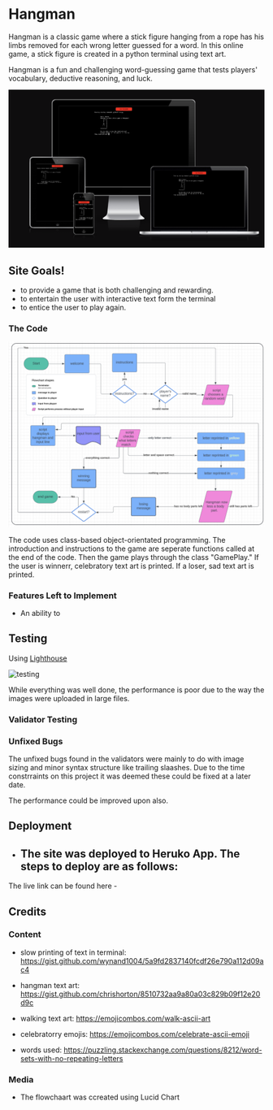 # Hangman

Hangman is a classic game where a stick figure hanging from a rope has his limbs removed for each wrong letter guessed for a word. In this online game, a stick figure is created in a python terminal using text art. 

Hangman is a fun and challenging word-guessing game that tests players' vocabulary, deductive reasoning, and luck.

![Responsive Mockup](amiresponsive.png)
## Site Goals!
- to provide a game that is both challenging and rewarding.
- to entertain the user with interactive text form the terminal
- to entice the user to play again.  

### The Code

![Coding flowchart](flowchart.png)

The code uses class-based object-orientated programming. 
The introduction and instructions to the game are seperate functions called at the end of the code. Then the game plays through the class "GamePlay." If the user is  winnerr, celebratory text art is printed. If a loser, sad text art is printed. 


### Features Left to Implement

- An ability to 

## Testing 

Using [Lighthouse](https://googlechrome.github.io/lighthouse/viewer/?psiurl=https%3A%2F%2F8000-arir2001-hughsbrews-rz235lbgdzz.ws-eu107.gitpod.io%2F&strategy=mobile&category=performance&category=accessibility&category=best-practices&category=seo&category=pwa&utm_source=lh-chrome-ext)

![testing](blob/lighthouse.png)

While everything was well done, the performance is poor due to the way the images were uploaded in large files. 

### Validator Testing 


### Unfixed Bugs

The unfixed bugs found in the validators were mainly to do with image sizing and minor syntax structure like trailing slaashes. Due to the time constrraints on this project it was deemed these could be fixed at a later date. 

The performance could be improved upon also. 

## Deployment

- The site was deployed to Heruko App. The steps to deploy are as follows: 
  - 
The live link can be found here - 


## Credits 

### Content 

- slow printing of text in terminal: https://gist.github.com/wynand1004/5a9fd2837140fcdf26e790a112d09ac4

- hangman text art: https://gist.github.com/chrishorton/8510732aa9a80a03c829b09f12e20d9c

- walking text art: https://emojicombos.com/walk-ascii-art

- celebratorry emojis:  https://emojicombos.com/celebrate-ascii-emoji

- words used: https://puzzling.stackexchange.com/questions/8212/word-sets-with-no-repeating-letters



### Media

- The flowchaart was ccreated using Lucid Chart 


